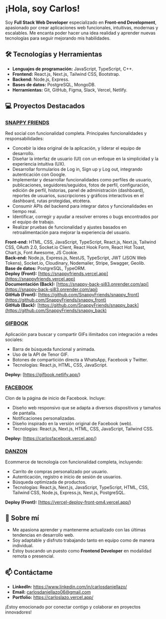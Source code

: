 # ¡Hola, soy Carlos!

Soy **Full Stack Web Developer** especializado en **Front-end Development**, apasionado por crear aplicaciones web funcionales, intuitivas, modernas y escalables. Me encanta poder hacer una idea realidad y aprender nuevas tecnologías para seguir mejorando mis habilidades.

## 🛠️ Tecnologías y Herramientas
- **Lenguajes de programación:** JavaScript, TypeScript, C++.
- **Frontend:** React.js, Next.js, Tailwind CSS, Bootstrap.
- **Backend:** Node.js, Express.
- **Bases de datos:** PostgreSQL, MongoDB.
- **Herramientas:** Git, GitHub, Figma, Slack, Vercel, Netlify.

## 💻 Proyectos Destacados
### [SNAPPY FRIENDS](https://github.com/SnappyFriends/snappy_front)
Red social con funcionalidad completa. Principales funcionalidades y responsabilidades:
- Concebir la idea original de la aplicación, y liderar el equipo de desarrollo.
- Diseñar la interfaz de usuario (UI) con un enfoque en la simplicidad y la experiencia intuitiva (UX).
- Desarrollar formularios de Log in, Sign up y Log out, integrando autenticación con Google.
- Implementar y desarrollar funcionalidades como perfiles de usuario, publicaciones, seguidores/seguidos, fotos de perfil, configuración, edición de perfil, historias, panel de administración (dashboard), reportes de usuarios, suscripciones y gráficos interactivos en el dashboard, rutas protegidas, etcétera.
- Consumir APIs del backend para integrar datos y funcionalidades en tiempo real.
- Identificar, corregir y ayudar a resolver errores o bugs encontrados por el equipo de trabajo.
- Realizar pruebas de funcionalidad y ajustes basados en retroalimentación para mejorar la experiencia del usuario.

**Front-end:**
HTML, CSS, JavaScript, TypeScript, React.js, Next.js, Tailwind CSS, OAuth 2.0, Socket.io Client, React Hook Form, React Hot Toast, Chart.js, Font Awesome, JS Cookie.  
**Back-end:**
Node.js, Express.js, NestJS, TypeScript, JWT (JSON Web Tokens), Socket.io, Cloudinary, Nodemailer, Stripe, Swagger, Geolib.  
**Base de datos:**
PostgreSQL, TypeORM.  
**Deploy (Front):**
[https://snappyfriends.vercel.app](https://snappyfriends.vercel.app)  
**Documentación (Back):**
[https://snappy-back-si83.onrender.com/api](https://snappy-back-si83.onrender.com/api)  
**GitHub (Front):**
[https://github.com/SnappyFriends/snappy_front](https://github.com/SnappyFriends/snappy_front)  
**GitHub (Back):**
[https://github.com/SnappyFriends/snappy_back](https://github.com/SnappyFriends/snappy_back)  

### [GIFBOOK](https://github.com/CarlosDanielOK/Dan-GIFBOOK)
Aplicación para buscar y compartir GIFs ilimitados con integración a redes sociales:
- Barra de búsqueda funcional y animada.
- Uso de la API de Tenor GIF.
- Botones de compartición directa a WhatsApp, Facebook y Twitter.
- Tecnologías: React.js, HTML, CSS, JavaScript.

**Deploy:**
[https://gifbook.netlify.app/)  

### [FACEBOOK](https://github.com/CarlosDanielOK/CARLOS-facebook)
Clon de la página de inicio de Facebook. Incluye:
- Diseño web responsivo que se adapta a diversos dispositivos y tamaños de pantalla.
- Notificaciones personalizadas.
- Diseño inspirado en la versión original de Facebook (web).
- Tecnologías: React.js, Next.js, HTML, CSS, JavaScript, Tailwind CSS.

**Deploy:**
[https://carlosfacebook.vercel.app/)  

### [DANZON](https://github.com/pi-rym/PM4FE-CarlosDanielOK)
Ecommerce de tecnología con funcionalidad completa, incluyendo:
- Carrito de compras personalizado por usuario.
- Autenticación, registro e inicio de sesión de usuarios.
- Búsqueda optimizada de productos.
- Tecnologías: React.js, Next.js, JavaScript, TypeScript, HTML, CSS, Tailwind CSS, Node.js, Express.js, Nest.js, PostgreSQL.

**Deploy (Front):**
[https://vercel-deploy-front-pm4.vercel.app/)  

## 🌟 Sobre mí
- Me apasiona aprender y mantenerme actualizado con las últimas tendencias en desarrollo web.
- Soy adaptable y disfruto trabajando tanto en equipo como de manera individual.
- Estoy buscando un puesto como **Frontend Developer** en modalidad remota o presencial.

## 📫 Contáctame
- **LinkedIn:** https://www.linkedin.com/in/carlosdaniellazo/
- **Email:** carlosdaniellazo06@gmail.com
- **Portfolio:** https://carloslazo.vercel.app/

¡Estoy emocionado por conectar contigo y colaborar en proyectos innovadores!
